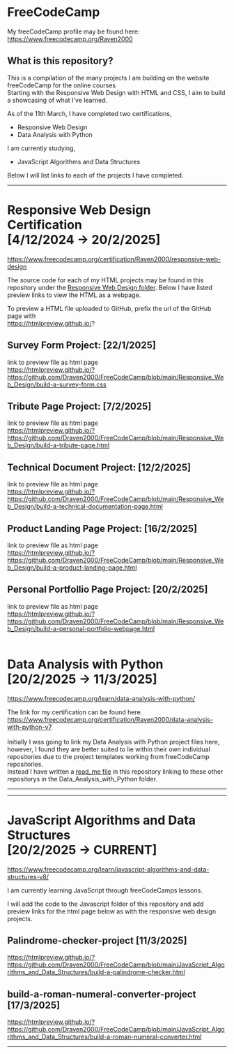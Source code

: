 # FreeCodeCamp

My freeCodeCamp profile may be found here:
https://www.freecodecamp.org/Raven2000 

What is this repository?
---
This is a compilation of the many projects I am building on the website freeCodeCamp for the online courses<br>
Starting with the Responsive Web Design with HTML and CSS, I aim to build a showcasing of what I've learned.<br>

As of the 11th March, I have completed two certifications, 
* Responsive Web Design
* Data Analysis with Python

I am currently studying,
* JavaScript Algorithms and Data Structures


Below I will list links to each of the projects I have completed.

---
Responsive Web Design Certification<br>
[4/12/2024 -> 20/2/2025]
===
https://www.freecodecamp.org/certification/Raven2000/responsive-web-design

The source code for each of my HTML projects may be found in this repository under the [Responsive Web Design folder](https://github.com/Draven2000/FreeCodeCamp/tree/main/Responsive_Web_Design).
Below I have listed preview links to view the HTML as a webpage.

To preview a HTML file uploaded to GitHub, prefix the url of the GitHub page with<br>
https://htmlpreview.github.io/? 

Survey Form Project: 
[22/1/2025]
---

link to preview file as html page <br>
https://htmlpreview.github.io/?https://github.com/Draven2000/FreeCodeCamp/blob/main/Responsive_Web_Design/build-a-survey-form.css


Tribute Page Project:
[7/2/2025]
---
link to preview file as html page <br>
https://htmlpreview.github.io/?https://github.com/Draven2000/FreeCodeCamp/blob/main/Responsive_Web_Design/build-a-tribute-page.html


Technical Document Project:
[12/2/2025]
---
link to preview file as html page <br>
https://htmlpreview.github.io/?https://github.com/Draven2000/FreeCodeCamp/blob/main/Responsive_Web_Design/build-a-technical-documentation-page.html


Product Landing Page Project:
[16/2/2025]
---
link to preview file as html page <br>
https://htmlpreview.github.io/?https://github.com/Draven2000/FreeCodeCamp/blob/main/Responsive_Web_Design/build-a-product-landing-page.html

Personal Portfollio Page Project:
[20/2/2025]
---
link to preview file as html page <br>
https://htmlpreview.github.io/?https://github.com/Draven2000/FreeCodeCamp/blob/main/Responsive_Web_Design/build-a-personal-portfolio-webpage.html
<br>
<br>


Data Analysis with Python<br> 
[20/2/2025 -> 11/3/2025]
===
https://www.freecodecamp.org/learn/data-analysis-with-python/

The link for my certification can be found here.<br>
https://www.freecodecamp.org/certification/Raven2000/data-analysis-with-python-v7
<br>
<br>
Initially I was going to link my Data Analysis with Python project files here,
however, I found they are better suited to lie within their own individual repositories due to the project templates working from freeCodeCamp repositories.<br>
Instead I have written a [read_me file](https://github.com/Draven2000/FreeCodeCamp/blob/main/Data_Analysis_with_Python/Link_To_Repos.md) in this repository linking to these other repositorys in the Data_Analysis_with_Python folder.

---

---
JavaScript Algorithms and Data Structures<br> 
[20/2/2025 -> CURRENT]
===
https://www.freecodecamp.org/learn/javascript-algorithms-and-data-structures-v8/

I am currently learning JavaScript through freeCodeCamps lessons.<br>

I will add the code to the Javascript folder of this repository and add preview links for the html page below as with the responsive web design projects.

Palindrome-checker-project
[11/3/2025]
---
https://htmlpreview.github.io/?https://github.com/Draven2000/FreeCodeCamp/blob/main/JavaScript_Algorithms_and_Data_Structures/build-a-palindrome-checker.html


build-a-roman-numeral-converter-project
[17/3/2025]
---
https://htmlpreview.github.io/?https://github.com/Draven2000/FreeCodeCamp/blob/main/JavaScript_Algorithms_and_Data_Structures/build-a-roman-numeral-converter.html

---


